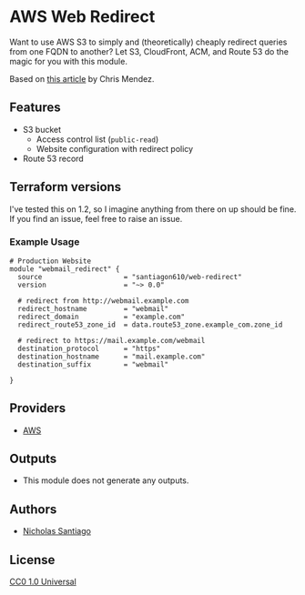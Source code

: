 # AWS Web Redirect

Want to use AWS S3 to simply and (theoretically) cheaply redirect queries from one FQDN to another? Let S3, CloudFront, ACM, and Route 53 do the magic for you with this module.

Based on [this article](https://www.chrisjmendez.com/2018/11/15/creating-a-subdomain-forward-to-amazon-workmail/) by Chris Mendez.

## Features

- S3 bucket
  - Access control list (`public-read`)
  - Website configuration with redirect policy
- Route 53 record

## Terraform versions

I've tested this on 1.2, so I imagine anything from there on up should be fine. If you find an issue, feel free to raise an issue.

### Example Usage

```hcl
# Production Website
module "webmail_redirect" {
  source                    = "santiagon610/web-redirect"
  version                   = "~> 0.0"
  
  # redirect from http://webmail.example.com
  redirect_hostname         = "webmail"
  redirect_domain           = "example.com"
  redirect_route53_zone_id  = data.route53_zone.example_com.zone_id
  
  # redirect to https://mail.example.com/webmail
  destination_protocol      = "https"
  destination_hostname      = "mail.example.com"
  destination_suffix        = "webmail"

}
```

## Providers

- [AWS](https://registry.terraform.io/providers/hashicorp/aws/latest/docs)

## Outputs

- This module does not generate any outputs.

## Authors

- [Nicholas Santiago](https://github.com/santiagon610)

## License

[CC0 1.0 Universal](LICENSE)